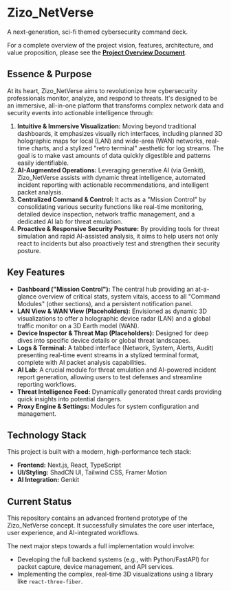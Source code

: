 
# Zizo_NetVerse

A next-generation, sci-fi themed cybersecurity command deck.

For a complete overview of the project vision, features, architecture, and value proposition, please see the **[Project Overview Document](./docs/project.md)**.

## Essence & Purpose

At its heart, Zizo_NetVerse aims to revolutionize how cybersecurity professionals monitor, analyze, and respond to threats. It's designed to be an immersive, all-in-one platform that transforms complex network data and security events into actionable intelligence through:

1.  **Intuitive & Immersive Visualization:** Moving beyond traditional dashboards, it emphasizes visually rich interfaces, including planned 3D holographic maps for local (LAN) and wide-area (WAN) networks, real-time charts, and a stylized "retro terminal" aesthetic for log streams. The goal is to make vast amounts of data quickly digestible and patterns easily identifiable.
2.  **AI-Augmented Operations:** Leveraging generative AI (via Genkit), Zizo_NetVerse assists with dynamic threat intelligence, automated incident reporting with actionable recommendations, and intelligent packet analysis.
3.  **Centralized Command & Control:** It acts as a "Mission Control" by consolidating various security functions like real-time monitoring, detailed device inspection, network traffic management, and a dedicated AI lab for threat emulation.
4.  **Proactive & Responsive Security Posture:** By providing tools for threat simulation and rapid AI-assisted analysis, it aims to help users not only react to incidents but also proactively test and strengthen their security posture.

## Key Features

*   **Dashboard ("Mission Control"):** The central hub providing an at-a-glance overview of critical stats, system vitals, access to all "Command Modules" (other sections), and a persistent notification panel.
*   **LAN View & WAN View (Placeholders):** Envisioned as dynamic 3D visualizations to offer a holographic device radar (LAN) and a global traffic monitor on a 3D Earth model (WAN).
*   **Device Inspector & Threat Map (Placeholders):** Designed for deep dives into specific device details or global threat landscapes.
*   **Logs & Terminal:** A tabbed interface (Network, System, Alerts, Audit) presenting real-time event streams in a stylized terminal format, complete with AI packet analysis capabilities.
*   **AI Lab:** A crucial module for threat emulation and AI-powered incident report generation, allowing users to test defenses and streamline reporting workflows.
*   **Threat Intelligence Feed:** Dynamically generated threat cards providing quick insights into potential dangers.
*   **Proxy Engine & Settings:** Modules for system configuration and management.

## Technology Stack

This project is built with a modern, high-performance tech stack:

*   **Frontend:** Next.js, React, TypeScript
*   **UI/Styling:** ShadCN UI, Tailwind CSS, Framer Motion
*   **AI Integration:** Genkit

## Current Status

This repository contains an advanced frontend prototype of the Zizo_NetVerse concept. It successfully simulates the core user interface, user experience, and AI-integrated workflows.

The next major steps towards a full implementation would involve:
*   Developing the full backend systems (e.g., with Python/FastAPI) for packet capture, device management, and API services.
*   Implementing the complex, real-time 3D visualizations using a library like `react-three-fiber`.
